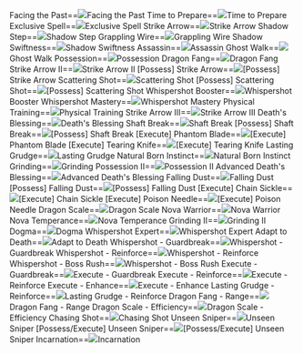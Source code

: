 Facing the Past==<img src="upload/mxd/Kain/Skill Facing the Past.png"/>Facing the Past
Time to Prepare==<img src="upload/mxd/Kain/Skill Time to Prepare.png"/>Time to Prepare
Exclusive Spell==<img src="upload/mxd/Kain/Skill Exclusive Spell (Nova).png"/>Exclusive Spell
Strike Arrow==<img src="upload/mxd/Kain/Skill Strike Arrow.png"/>Strike Arrow
Shadow Step==<img src="upload/mxd/Kain/Skill Shadow Step.png"/>Shadow Step
Grappling Wire==<img src="upload/mxd/Kain/Skill Grappling Wire.png"/>Grappling Wire
Shadow Swiftness==<img src="upload/mxd/Kain/Skill Shadow Swiftness (Kain).png"/>Shadow Swiftness
Assassin==<img src="upload/mxd/Kain/Skill Assassin.png"/>Assassin
Ghost Walk==<img src="upload/mxd/Kain/Skill Ghost Walk.png"/>Ghost Walk
Possession==<img src="upload/mxd/Kain/Skill Possession.png"/>Possession
Dragon Fang==<img src="upload/mxd/Kain/Skill Dragon Fang.png"/>Dragon Fang
Strike Arrow II==<img src="upload/mxd/Kain/Skill Strike Arrow II.png"/>Strike Arrow II
[Possess] Strike Arrow==<img src="upload/mxd/Kain/Skill (Possess) Strike Arrow.png"/>[Possess] Strike Arrow
Scattering Shot==<img src="upload/mxd/Kain/Skill Scattering Shot.png"/>Scattering Shot
[Possess] Scattering Shot==<img src="upload/mxd/Kain/Skill (Possess) Scattering Shot.png"/>[Possess] Scattering Shot
Whispershot Booster==<img src="upload/mxd/Kain/Skill Whispershot Booster.png"/>Whispershot Booster
Whispershot Mastery==<img src="upload/mxd/Kain/Skill Whispershot Mastery.png"/>Whispershot Mastery
Physical Training==<img src="upload/mxd/Kain/Skill Physical Training.png"/>Physical Training
Strike Arrow III==<img src="upload/mxd/Kain/Skill Strike Arrow III.png"/>Strike Arrow III
Death's Blessing==<img src="upload/mxd/Kain/Skill Death's Blessing.png"/>Death's Blessing
Shaft Break==<img src="upload/mxd/Kain/Skill Shaft Break.png"/>Shaft Break
[Possess] Shaft Break==<img src="upload/mxd/Kain/Skill (Possess) Shaft Break.png"/>[Possess] Shaft Break
[Execute] Phantom Blade==<img src="upload/mxd/Kain/Skill (Execute) Phantom Blade.png"/>[Execute] Phantom Blade
[Execute] Tearing Knife==<img src="upload/mxd/Kain/Skill (Execute) Tearing Knife.png"/>[Execute] Tearing Knife
Lasting Grudge==<img src="upload/mxd/Kain/Skill Lasting Grudge.png"/>Lasting Grudge
Natural Born Instinct==<img src="upload/mxd/Kain/Skill Natural Born Instinct.png"/>Natural Born Instinct
Grinding==<img src="upload/mxd/Kain/Skill Grinding.png"/>Grinding
Possession II==<img src="upload/mxd/Kain/Skill Possession II.png"/>Possession II
Advanced Death's Blessing==<img src="upload/mxd/Kain/Skill Advanced Death's Blessing.png"/>Advanced Death's Blessing
Falling Dust==<img src="upload/mxd/Kain/Skill Falling Dust.png"/>Falling Dust
[Possess] Falling Dust==<img src="upload/mxd/Kain/Skill (Possess) Falling Dust.png"/>[Possess] Falling Dust
[Execute] Chain Sickle==<img src="upload/mxd/Kain/Skill (Execute) Chain Sickle.png"/>[Execute] Chain Sickle
[Execute] Poison Needle==<img src="upload/mxd/Kain/Skill (Execute) Poison Needle.png"/>[Execute] Poison Needle
Dragon Scale==<img src="upload/mxd/Kain/Skill Dragon Scale.png"/>Dragon Scale
Nova Warrior==<img src="upload/mxd/Kain/Skill Nova Warrior (Kain).png"/>Nova Warrior
Nova Temperance==<img src="upload/mxd/Kain/Skill Nova Temperance.png"/>Nova Temperance
Grinding II==<img src="upload/mxd/Kain/Skill Grinding II.png"/>Grinding II
Dogma==<img src="upload/mxd/Kain/Skill Dogma.png"/>Dogma
Whispershot Expert==<img src="upload/mxd/Kain/Skill Whispershot Expert.png"/>Whispershot Expert
Adapt to Death==<img src="upload/mxd/Kain/Skill Adapt to Death.png"/>Adapt to Death
Whispershot \- Guardbreak==<img src="upload/mxd/Kain/Skill Whispershot - Guardbreak.png"/>Whispershot - Guardbreak
Whispershot \- Reinforce==<img src="upload/mxd/Kain/Skill Whispershot - Reinforce.png"/>Whispershot - Reinforce
Whispershot \- Boss Rush==<img src="upload/mxd/Kain/Skill Whispershot - Boss Rush.png"/>Whispershot - Boss Rush
Execute \- Guardbreak==<img src="upload/mxd/Kain/Skill Execute - Guardbreak.png"/>Execute - Guardbreak
Execute \- Reinforce==<img src="upload/mxd/Kain/Skill Execute - Reinforce.png"/>Execute - Reinforce
Execute \- Enhance==<img src="upload/mxd/Kain/Skill Execute - Enhance.png"/>Execute - Enhance
Lasting Grudge \- Reinforce==<img src="upload/mxd/Kain/Skill Lasting Grudge - Reinforce.png"/>Lasting Grudge - Reinforce
Dragon Fang \- Range==<img src="upload/mxd/Kain/Skill Dragon Fang - Range.png"/>Dragon Fang - Range
Dragon Scale \- Efficiency==<img src="upload/mxd/Kain/Skill Dragon Scale - Efficiency.png"/>Dragon Scale - Efficiency
Chasing Shot==<img src="upload/mxd/Kain/Skill Chasing Shot.png"/>Chasing Shot
Unseen Sniper==<img src="upload/mxd/Kain/Skill Unseen Sniper.png"/>Unseen Sniper
[Possess/Execute] Unseen Sniper==<img src="upload/mxd/Kain/Skill (Possess-Execute) Unseen Sniper.png"/>[Possess/Execute] Unseen Sniper
Incarnation==<img src="upload/mxd/Kain/Skill Incarnation.png"/>Incarnation
